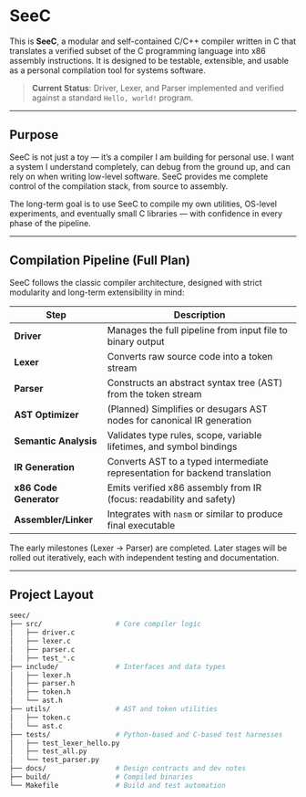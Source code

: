 # SeeC

This is **SeeC**, a modular and self-contained C/C++ compiler written in C that translates a verified subset of the C programming language into x86 assembly instructions. It is designed to be testable, extensible, and usable as a personal compilation tool for systems software.

> **Current Status**: Driver, Lexer, and Parser implemented and verified against a standard `Hello, world!` program.

---

## Purpose

SeeC is not just a toy — it’s a compiler I am building for personal use. I want a system I understand completely, can debug from the ground up, and can rely on when writing low-level software. SeeC provides me complete control of the compilation stack, from source to assembly.

The long-term goal is to use SeeC to compile my own utilities, OS-level experiments, and eventually small C libraries — with confidence in every phase of the pipeline.

---

## Compilation Pipeline (Full Plan)

SeeC follows the classic compiler architecture, designed with strict modularity and long-term extensibility in mind:

| Step                   | Description                                                                 |
|------------------------|-----------------------------------------------------------------------------|
| **Driver**             | Manages the full pipeline from input file to binary output                  |
| **Lexer**              | Converts raw source code into a token stream                                |
| **Parser**             | Constructs an abstract syntax tree (AST) from the token stream              |
| **AST Optimizer**      | (Planned) Simplifies or desugars AST nodes for canonical IR generation      |
| **Semantic Analysis**  | Validates type rules, scope, variable lifetimes, and symbol bindings        |
| **IR Generation**      | Converts AST to a typed intermediate representation for backend translation |
| **x86 Code Generator** | Emits verified x86 assembly from IR (focus: readability and safety)         |
| **Assembler/Linker**   | Integrates with `nasm` or similar to produce final executable               |

The early milestones (Lexer -> Parser) are completed. Later stages will be rolled out iteratively, each with independent testing and documentation.

---

## Project Layout

```bash
seec/
├── src/                  # Core compiler logic
│   ├── driver.c
│   ├── lexer.c
│   ├── parser.c
│   ├── test_*.c
├── include/              # Interfaces and data types
│   ├── lexer.h
│   ├── parser.h
│   ├── token.h
│   └── ast.h
├── utils/                # AST and token utilities
│   ├── token.c
│   └── ast.c
├── tests/                # Python-based and C-based test harnesses
│   ├── test_lexer_hello.py
│   ├── test_all.py
│   └── test_parser.py
├── docs/                 # Design contracts and dev notes
├── build/                # Compiled binaries
└── Makefile              # Build and test automation
